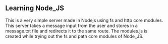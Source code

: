 ## Learning Node_JS
This is a very simple server made in Nodejs using fs and http core modules.
This server takes a message input from the user and stores in a message.txt file and redirects it to the same route.
The modules.js is created while trying out the fs and path core modules of Node_JS.

